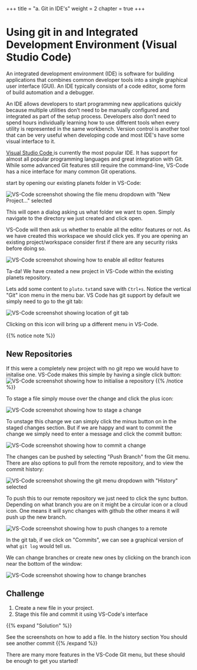 +++
title = "a. Git in IDE's"
weight = 2
chapter = true
+++
 
# Using git in and Integrated Development Environment (Visual Studio Code)

An integrated development environment (IDE) is software for building applications 
that combines common developer tools into a single graphical user interface (GUI). 
An IDE typically consists of a code editor, some form of build automation and a debugger. 

An IDE allows developers to start programming new applications quickly because multiple utilities 
don’t need to be manually configured and integrated as part of the setup process. 
Developers also don’t need to spend hours individually learning how to use different tools when every utility is represented in the same workbench.
Version control is another tool that can be very useful when developing code and most IDE's have some visual interface to it.

[Visual Studio Code ](https://code.visualstudio.com/) is currently the most popular
IDE. It has support for almost all popular programming languages and great
integration with Git. While some advanced Git features still require the
command-line, VS-Code has a nice interface for many common Git operations.

start by opening our existing planets folder in VS-Code:

![VS-Code screenshot showing the file menu dropdown with "New Project..." selected](images/vscode-file-selection.png)

This will open a dialog asking us what folder we want to open.
Simply navigate to the directory we just created and click open.

VS-Code will then ask us whether to enable all the editor features or not.
As we have created this workspace we should click yes. If you are opening an 
existing project/workspace consider first if there are any security risks before 
doing so.

![VS-Code screenshot showing how to enable all editor features](images/vscode-enable-trust.png)

Ta-da! We have created a new project in VS-Code within the existing planets
repository. 

Lets add some content to `pluto.txt`and save with `Ctrl+s`. Notice the vertical "Git" icon menu in the menu bar. 
VS Code has git support by default we simply need to go to the git tab:

![VS-Code screenshot showing location of git tab](images/vscode-git-extension.png)

Clicking on this icon will bring up a different menu in VS-Code. 

{{% notice note %}}
## New Repositories
 
 If this were a completely new project with no git repo we would have to initalise one.
 VS-Code makes this simple by having a single click button:
 ![VS-Code screenshot showing how to initialise a repository](images/vscode-initialise-repository.png)
{{% /notice %}}

To stage a file simply mouse over the 
change and click the plus icon:

![VS-Code screenshot showing how to stage a change](images/vscode-add-file.png)

To unstage this change we can simply click the minus button on in the staged changes section.
But if we are happy and want to commit the change we simply need to enter a message and click 
the commit button:

![VS-Code screenshot showing how to commit a change](images/vscode-commit.png)

The changes can be pushed by selecting "Push Branch" from the Git menu. There
are also options to pull from the remote repository, and to view the commit
history:

![VS-Code screenshot showing the git menu dropdown with "History" selected](images/vscode-history.png)


To push this to our remote repository we just need to click the sync button. 
Depending on what branch you are on it might be a circular icon or a cloud icon.
One means it will sync changes with github the other means it will push up the new branch.

![VS-Code screenshot showing how to push changes to a remote](images/vscode-push.png)



In the git tab, if we click on "Commits", we can see a graphical version of what `git log`
would tell us.

We can change branches or create new ones by clicking on the branch icon near the bottom of 
the window:

![VS-Code screenshot showing how to change branches](images/vscode-branch.png)


 ## Challenge

 1. Create a new file in your project.
 2. Stage this file and commit it using VS-Code's interface

{{% expand "Solution" %}}
 
  See the screenshots on how to add a file. In the history section 
  You should see another commit 
 {{% /expand %}} 

There are many more features in the VS-Code Git menu, but these should be
enough to get you started!
